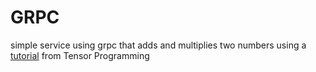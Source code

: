 # GRPC

simple service using grpc that adds and multiplies two numbers using a [tutorial](https://www.youtube.com/watch?v=Y92WWaZJl24) from Tensor Programming
